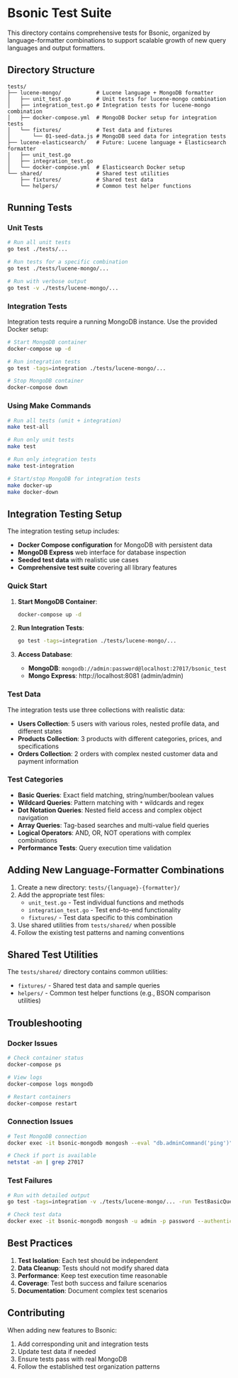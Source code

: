 # Bsonic Test Suite

This directory contains comprehensive tests for Bsonic, organized by language-formatter combinations to support scalable growth of new query languages and output formatters.

## Directory Structure

```
tests/
├── lucene-mongo/           # Lucene language + MongoDB formatter
│   ├── unit_test.go        # Unit tests for lucene-mongo combination
│   ├── integration_test.go # Integration tests for lucene-mongo combination
│   ├── docker-compose.yml  # MongoDB Docker setup for integration tests
│   └── fixtures/           # Test data and fixtures
│       └── 01-seed-data.js # MongoDB seed data for integration tests
├── lucene-elasticsearch/   # Future: Lucene language + Elasticsearch formatter
│   ├── unit_test.go
│   ├── integration_test.go
│   └── docker-compose.yml  # Elasticsearch Docker setup
└── shared/                 # Shared test utilities
    ├── fixtures/           # Shared test data
    └── helpers/            # Common test helper functions
```

## Running Tests

### Unit Tests
```bash
# Run all unit tests
go test ./tests/...

# Run tests for a specific combination
go test ./tests/lucene-mongo/...

# Run with verbose output
go test -v ./tests/lucene-mongo/...
```

### Integration Tests
Integration tests require a running MongoDB instance. Use the provided Docker setup:

```bash
# Start MongoDB container
docker-compose up -d

# Run integration tests
go test -tags=integration ./tests/lucene-mongo/...

# Stop MongoDB container
docker-compose down
```

### Using Make Commands
```bash
# Run all tests (unit + integration)
make test-all

# Run only unit tests
make test

# Run only integration tests
make test-integration

# Start/stop MongoDB for integration tests
make docker-up
make docker-down
```

## Integration Testing Setup

The integration testing setup includes:

- **Docker Compose configuration** for MongoDB with persistent data
- **MongoDB Express** web interface for database inspection
- **Seeded test data** with realistic use cases
- **Comprehensive test suite** covering all library features

### Quick Start

1. **Start MongoDB Container**:
   ```bash
   docker-compose up -d
   ```

2. **Run Integration Tests**:
   ```bash
   go test -tags=integration ./tests/lucene-mongo/...
   ```

3. **Access Database**:
   - **MongoDB**: `mongodb://admin:password@localhost:27017/bsonic_test`
   - **Mongo Express**: http://localhost:8081 (admin/admin)

### Test Data

The integration tests use three collections with realistic data:

- **Users Collection**: 5 users with various roles, nested profile data, and different states
- **Products Collection**: 3 products with different categories, prices, and specifications
- **Orders Collection**: 2 orders with complex nested customer data and payment information

### Test Categories

- **Basic Queries**: Exact field matching, string/number/boolean values
- **Wildcard Queries**: Pattern matching with `*` wildcards and regex
- **Dot Notation Queries**: Nested field access and complex object navigation
- **Array Queries**: Tag-based searches and multi-value field queries
- **Logical Operators**: AND, OR, NOT operations with complex combinations
- **Performance Tests**: Query execution time validation

## Adding New Language-Formatter Combinations

1. Create a new directory: `tests/{language}-{formatter}/`
2. Add the appropriate test files:
   - `unit_test.go` - Test individual functions and methods
   - `integration_test.go` - Test end-to-end functionality
   - `fixtures/` - Test data specific to this combination
3. Use shared utilities from `tests/shared/` when possible
4. Follow the existing test patterns and naming conventions

## Shared Test Utilities

The `tests/shared/` directory contains common utilities:

- `fixtures/` - Shared test data and sample queries
- `helpers/` - Common test helper functions (e.g., BSON comparison utilities)

## Troubleshooting

### Docker Issues
```bash
# Check container status
docker-compose ps

# View logs
docker-compose logs mongodb

# Restart containers
docker-compose restart
```

### Connection Issues
```bash
# Test MongoDB connection
docker exec -it bsonic-mongodb mongosh --eval "db.adminCommand('ping')"

# Check if port is available
netstat -an | grep 27017
```

### Test Failures
```bash
# Run with detailed output
go test -tags=integration -v ./tests/lucene-mongo/... -run TestBasicQueries

# Check test data
docker exec -it bsonic-mongodb mongosh -u admin -p password --authenticationDatabase admin bsonic_test --eval "db.users.countDocuments()"
```

## Best Practices

1. **Test Isolation**: Each test should be independent
2. **Data Cleanup**: Tests should not modify shared data
3. **Performance**: Keep test execution time reasonable
4. **Coverage**: Test both success and failure scenarios
5. **Documentation**: Document complex test scenarios

## Contributing

When adding new features to Bsonic:

1. Add corresponding unit and integration tests
2. Update test data if needed
3. Ensure tests pass with real MongoDB
4. Follow the established test organization patterns